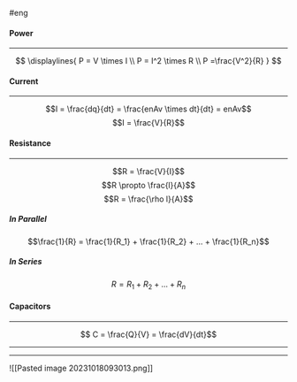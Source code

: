 #eng 
#### Power
---
$$
\displaylines{
P = V \times I \\
P = I^2 \times R \\
P =\frac{V^2}{R}
}
$$

#### Current
---
$$I = \frac{dq}{dt} = \frac{enAv \times dt}{dt} = enAv$$
$$I = \frac{V}{R}$$
#### Resistance
---
$$R = \frac{V}{I}$$$$R \propto \frac{l}{A}$$
$$R = \frac{\rho l}{A}$$
##### In Parallel
$$\frac{1}{R} = \frac{1}{R_1} + \frac{1}{R_2} + ... + \frac{1}{R_n}$$
##### In Series
$$R = R_1 + R_2 + ... + R_n$$
#### Capacitors
---
$$ C = \frac{Q}{V} = \frac{dV}{dt}$$






---
---
![[Pasted image 20231018093013.png]]